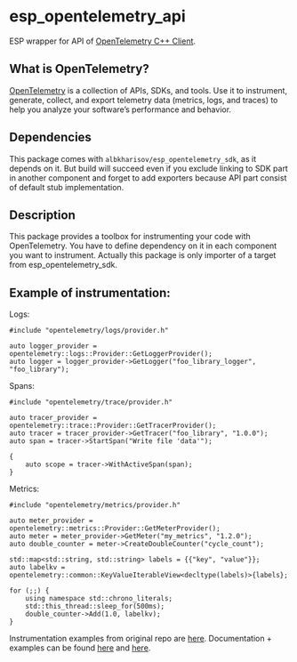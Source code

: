 # esp_opentelemetry_api

ESP wrapper for API of [OpenTelemetry C++ Client](https://github.com/open-telemetry/opentelemetry-cpp).


## What is OpenTelemetry?

[OpenTelemetry](https://opentelemetry.io/) is a collection of APIs, SDKs, and tools. Use it to instrument, generate, collect, and export telemetry data (metrics, logs, and traces) to help you analyze your software’s performance and behavior.


## Dependencies

This package comes with `albkharisov/esp_opentelemetry_sdk`, as it depends
on it. But build will succeed even if you exclude linking to SDK part
in another component and forget to add exporters because API part consist
of default stub implementation.


## Description

This package provides a toolbox for instrumenting your code with OpenTelemetry.
You have to define dependency on it in each component you want to instrument.
Actually this package is only importer of a target from esp_opentelemetry_sdk.

## Example of instrumentation:

Logs:
```
#include "opentelemetry/logs/provider.h"

auto logger_provider = opentelemetry::logs::Provider::GetLoggerProvider();
auto logger = logger_provider->GetLogger("foo_library_logger", "foo_library");
```

Spans:
```
#include "opentelemetry/trace/provider.h"

auto tracer_provider = opentelemetry::trace::Provider::GetTracerProvider();
auto tracer = tracer_provider->GetTracer("foo_library", "1.0.0");
auto span = tracer->StartSpan("Write file 'data'");

{
    auto scope = tracer->WithActiveSpan(span);
}
```

Metrics:
```
#include "opentelemetry/metrics/provider.h"

auto meter_provider = opentelemetry::metrics::Provider::GetMeterProvider();
auto meter = meter_provider->GetMeter("my_metrics", "1.2.0");
auto double_counter = meter->CreateDoubleCounter("cycle_count");

std::map<std::string, std::string> labels = {{"key", "value"}};
auto labelkv = opentelemetry::common::KeyValueIterableView<decltype(labels)>{labels};

for (;;) {
    using namespace std::chrono_literals;
    std::this_thread::sleep_for(500ms);
    double_counter->Add(1.0, labelkv);
}
```

Instrumentation examples from original repo are [here](https://github.com/open-telemetry/opentelemetry-cpp/tree/main/examples/common/foo_library).
Documentation + examples can be found [here](https://opentelemetry-cpp.readthedocs.io/en/latest/api/GettingStarted.html) and [here](https://opentelemetry.io/docs/languages/cpp/instrumentation/).


